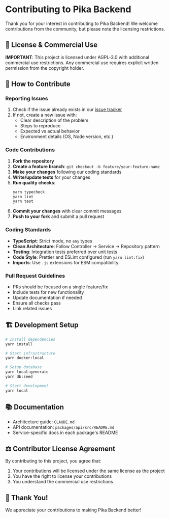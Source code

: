 # Contributing to Pika Backend

Thank you for your interest in contributing to Pika Backend! We welcome contributions from the community, but please note the licensing restrictions.

## 📝 License & Commercial Use

**IMPORTANT**: This project is licensed under AGPL-3.0 with additional commercial use restrictions. Any commercial use requires explicit written permission from the copyright holder.

## 🤝 How to Contribute

### Reporting Issues

1. Check if the issue already exists in our [issue tracker](https://github.com/Merodami/pika-backend/issues)
2. If not, create a new issue with:
   - Clear description of the problem
   - Steps to reproduce
   - Expected vs actual behavior
   - Environment details (OS, Node version, etc.)

### Code Contributions

1. **Fork the repository**
2. **Create a feature branch**: `git checkout -b feature/your-feature-name`
3. **Make your changes** following our coding standards
4. **Write/update tests** for your changes
5. **Run quality checks**:
   ```bash
   yarn typecheck
   yarn lint
   yarn test
   ```
6. **Commit your changes** with clear commit messages
7. **Push to your fork** and submit a pull request

### Coding Standards

- **TypeScript**: Strict mode, no `any` types
- **Clean Architecture**: Follow Controller → Service → Repository pattern
- **Testing**: Integration tests preferred over unit tests
- **Code Style**: Prettier and ESLint configured (run `yarn lint:fix`)
- **Imports**: Use `.js` extensions for ESM compatibility

### Pull Request Guidelines

- PRs should be focused on a single feature/fix
- Include tests for new functionality
- Update documentation if needed
- Ensure all checks pass
- Link related issues

## 🏗️ Development Setup

```bash
# Install dependencies
yarn install

# Start infrastructure
yarn docker:local

# Setup database
yarn local:generate
yarn db:seed

# Start development
yarn local
```

## 📚 Documentation

- Architecture guide: `CLAUDE.md`
- API documentation: `packages/api/src/README.md`
- Service-specific docs in each package's README

## ⚖️ Contributor License Agreement

By contributing to this project, you agree that:

1. Your contributions will be licensed under the same license as the project
2. You have the right to license your contributions
3. You understand the commercial use restrictions

## 🙏 Thank You!

We appreciate your contributions to making Pika Backend better!
